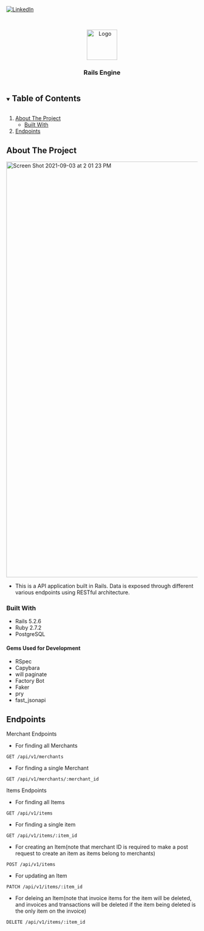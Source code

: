 

[![LinkedIn][linkedin-shield]][linkedin-url]



<!-- PROJECT LOGO -->
<br />
<p align="center">
  <a href="https://github.com/github_username/repo_name">
    <img src="https://user-images.githubusercontent.com/80132364/132785374-6483e60c-7a65-4101-b611-3546ef1a2f84.png" alt="Logo" width="80" height="80">
  </a>

  <h3 align="center">Rails Engine</h3>

<!-- TABLE OF CONTENTS -->
<details open="open">
  <summary><h2 style="display: inline-block">Table of Contents</h2></summary>
  <ol>
    <li>
      <a href="#about-the-project">About The Project</a>
      <ul>
        <li><a href="#built-with">Built With</a></li>
      </ul>
    </li>
    <li>
      <a href="#endpoints">Endpoints</a>
    </li>
  </ol>
</details>



<!-- ABOUT THE PROJECT -->
## About The Project

<img width="1096" alt="Screen Shot 2021-09-03 at 2 01 23 PM" src="https://user-images.githubusercontent.com/80132364/132785754-258e2580-71ec-4de4-8aeb-005fc6c89b3b.png">

- This is a API application built in Rails. Data is exposed through different various endpoints using RESTful architecture. 


### Built With

* Rails 5.2.6
* Ruby 2.7.2
* PostgreSQL

#### Gems Used for Development

* RSpec
* Capybara
* will paginate
* Factory Bot
* Faker
* pry
* fast_jsonapi

<!-- GETTING STARTED -->
## Endpoints

Merchant Endpoints
- For finding all Merchants
```
GET /api/v1/merchants
```

- For finding a single Merchant
```
GET /api/v1/merchants/:merchant_id
```

Items Endpoints 
- For finding all Items
```
GET /api/v1/items
```

- For finding a single item
```
GET /api/v1/items/:item_id
```

- For creating an Item(note that merchant ID is required to make a post request to create an item as items belong to merchants)
```
POST /api/v1/items
```

- For updating an Item
```
PATCH /api/v1/items/:item_id
```

- For deleing an Item(note that invoice items for the item will be deleted, and invoices and transactions will be deleted if the item being deleted is the only item on the invoice)
```
DELETE /api/v1/items/:item_id
```

<!-- MARKDOWN LINKS & IMAGES -->
<!-- https://www.markdownguide.org/basic-syntax/#reference-style-links -->
[linkedin-shield]: https://img.shields.io/badge/-LinkedIn-black.svg?style=for-the-badge&logo=linkedin&colorB=555
[linkedin-url]: https://linkedin.com/in/matt-toensing
